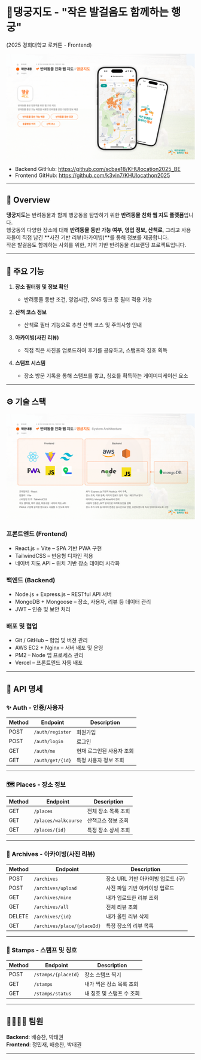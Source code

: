 # 🐾댕궁지도 - "작은 발걸음도 함께하는 행궁"

(2025 경희대학교 로커톤 - Frontend)

![메인화면](/public/댕궁지도.png)

* Backend GitHub: https://github.com/scbae18/KHUlocation2025_BE
* Frontend GitHub: https://github.com/k3vin7/KHUlocathon2025

---

## 👀 Overview

**댕궁지도**는 반려동물과 함께 행궁동을 탐방하기 위한 **반려동물 친화 웹 지도 플랫폼**입니다.  
행궁동의 다양한 장소에 대해 **반려동물 동반 가능 여부, 영업 정보, 산책로**,
그리고 사용자들이 직접 남긴 \*\*사진 기반 리뷰(아카이빙)\*\*를 통해 정보를 제공합니다.  
작은 발걸음도 함께하는 사회를 위한, 지역 기반 반려동물 리브랜딩 프로젝트입니다.

---

## 🔧 주요 기능

1. **장소 필터링 및 정보 확인**

   * 반려동물 동반 조건, 영업시간, SNS 링크 등 필터 적용 가능
2. **산책 코스 정보**

   * 산책로 필터 기능으로 추천 산책 코스 및 주의사항 안내
3. **아카이빙(사진 리뷰)**

   * 직접 찍은 사진을 업로드하여 후기를 공유하고, 스탬프와 칭호 획득
4. **스탬프 시스템**

   * 장소 방문 기록을 통해 스탬프를 쌓고, 칭호를 획득하는 게이미피케이션 요소

---

## ⚙️ 기술 스택

![기술스택](/public/기술스택.png)

### 프론트엔드 (Frontend)

* React.js + Vite – SPA 기반 PWA 구현
* TailwindCSS – 반응형 디자인 적용
* 네이버 지도 API – 위치 기반 장소 데이터 시각화

### 백엔드 (Backend)

* Node.js + Express.js – RESTful API 서버
* MongoDB + Mongoose – 장소, 사용자, 리뷰 등 데이터 관리
* JWT – 인증 및 보안 처리

### 배포 및 협업

* Git / GitHub – 협업 및 버전 관리
* AWS EC2 + Nginx – 서버 배포 및 운영
* PM2 – Node 앱 프로세스 관리
* Vercel – 프론트엔드 자동 배포

---

## 📌 API 명세

### ✨ Auth - 인증/사용자

| Method | Endpoint         | Description    |
| ------ | ---------------- | -------------- |
| POST   | `/auth/register` | 회원가입           |
| POST   | `/auth/login`    | 로그인            |
| GET    | `/auth/me`       | 현재 로그인된 사용자 조회 |
| GET    | `/auth/get/{id}` | 특정 사용자 정보 조회   |

---

### 🗺️ Places - 장소 정보

| Method | Endpoint             | Description |
| ------ | -------------------- | ----------- |
| GET    | `/places`            | 전체 장소 목록 조회 |
| GET    | `/places/walkcourse` | 산책코스 정보 조회  |
| GET    | `/places/{id}`       | 특정 장소 상세 조회 |

---

### 📸 Archives - 아카이빙(사진 리뷰)

| Method | Endpoint                    | Description            |
| ------ | --------------------------- | ---------------------- |
| POST   | `/archives`                 | 장소 URL 기반 아카이빙 업로드 (구) |
| POST   | `/archives/upload`          | 사진 파일 기반 아카이빙 업로드      |
| GET    | `/archives/mine`            | 내가 업로드한 리뷰 조회          |
| GET    | `/archives/all`             | 전체 리뷰 조회               |
| DELETE | `/archives/{id}`            | 내가 올린 리뷰 삭제            |
| GET    | `/archives/place/{placeId}` | 특정 장소의 리뷰 목록           |

---

### 🧭 Stamps - 스탬프 및 칭호

| Method | Endpoint            | Description     |
| ------ | ------------------- | --------------- |
| POST   | `/stamps/{placeId}` | 장소 스탬프 찍기       |
| GET    | `/stamps`           | 내가 찍은 장소 목록 조회  |
| GET    | `/stamps/status`    | 내 칭호 및 스탬프 수 조회 |

---

## 👨‍👩‍👧‍👦 팀원

**Backend**: 배승찬, 박태권  
**Frontend**: 정민재, 배승찬, 박태권

---
